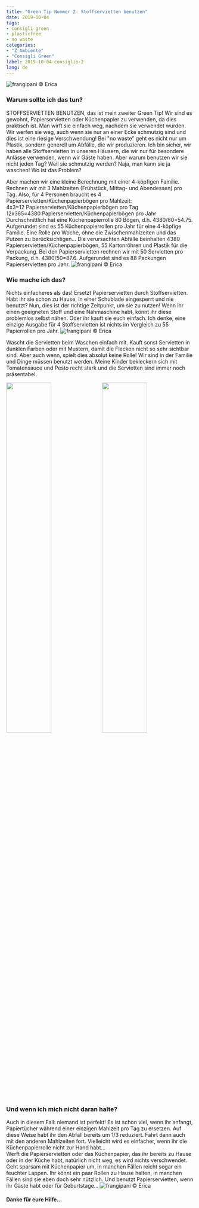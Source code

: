 ```yaml
---
title: "Green Tip Nummer 2: Stoffservietten benutzen"
date: 2019-10-04
tags:
- consigli green
- plasticfree
- no waste
categories:
- "Z_Ambiente"
- "Consigli Green"
label: 2019-10-04-consiglio-2
lang: de
---
```

![](../2019-10-04-consiglio-green-numero-2/header.jpeg "frangipani © Erica")

<h3>
  <font color="grey">
  </font> Warum sollte ich das tun?
</h3>

STOFFSERVIETTEN BENUTZEN, das ist mein zweiter Green Tip! Wir sind es gewohnt, Papierservietten oder Küchenpapier zu verwenden, da dies praktisch ist. Man wirft sie einfach weg, nachdem sie verwendet wurden. Wir werfen sie weg, auch wenn sie nur an einer Ecke schmutzig sind und dies ist eine riesige Verschwendung! Bei "no waste" geht es nicht nur um Plastik, sondern generell um Abfälle, die wir produzieren. Ich bin sicher, wir haben alle Stoffservietten in unseren Häusern, die wir nur für besondere Anlässe verwenden, wenn wir Gäste haben. Aber warum benutzen wir sie nicht jeden Tag? Weil sie schmutzig werden? Naja, man kann sie ja waschen! Wo ist das Problem?

Aber machen wir eine kleine Berechnung mit einer 4-köpfigen Familie. Rechnen wir mit 3 Mahlzeiten (Frühstück, Mittag- und Abendessen) pro Tag. Also, für 4 Personen braucht es 4 Papierservietten/Küchenpapierbögen pro Mahlzeit:
<br />
4x3=12 Papierservietten/Küchenpapierbögen pro Tag
<br />
12x365=4380 Papierservietten/Küchenpapierbögen pro Jahr
<br />
Durchschnittlich hat eine Küchenpapierrolle 80 Bögen, d.h. 4380/80=54.75. Aufgerundet sind es 55 Küchenpapierrollen pro Jahr für eine 4-köpfige Familie. Eine Rolle pro Woche, ohne die Zwischenmahlzeiten und das Putzen zu berücksichtigen... Die verursachten Abfälle beinhalten 4380 Papierservietten/Küchenpapierbögen, 55 Kartonröhren und Plastik für die Verpackung. Bei den Papierservietten rechnen wir mit 50 Servietten pro Packung, d.h. 4380/50=87.6. Aufgerundet sind es 88 Packungen Papierservietten pro Jahr.
![](../2019-10-04-consiglio-green-numero-2/green1.jpeg "frangipani © Erica")

<h3>
	<font color="grey">
	</font> Wie mache ich das?
</h3>

Nichts einfacheres als das! Ersetzt Papierservietten durch Stoffservietten. Habt ihr sie schon zu Hause, in einer Schublade eingesperrt und nie benutzt? Nun, dies ist der richtige Zeitpunkt, um sie zu nutzen! Wenn ihr einen geeigneten Stoff und eine Nähmaschine habt, könnt ihr diese problemlos selbst nähen. Oder ihr kauft sie euch einfach. Ich denke, eine einzige Ausgabe für 4 Stoffservietten ist nichts im Vergleich zu 55 Papierrollen pro Jahr.
![](../2019-10-04-consiglio-green-numero-2/green3.jpeg "frangipani © Erica")

Wascht die Servietten beim Waschen einfach mit. Kauft sonst Servietten in dunklen Farben oder mit Mustern, damit die Flecken nicht so sehr sichtbar sind. Aber auch wenn, spielt dies absolut keine Rolle! Wir sind in der Familie und Dinge müssen benutzt werden. Meine Kinder bekleckern sich mit Tomatensauce und Pesto recht stark und die Servietten sind immer noch präsentabel.
<p>
  <div style="width: 100%; margin-bottom: 0">
    <img style="float: left; width: 49%; margin-right: 1%" src="../2019-10-04-consiglio-green-numero-2/green2.jpeg" alt="" title="frangipani © Erica" />
    <img style="float: left; width: 49%; margin-left: 1%" src="../2019-10-04-consiglio-green-numero-2/green5.jpeg" alt="" title="frangipani © Erica" />
    <div style="clear: both"></div>
  </div>
</p>

<h3>
  <font color="grey">
  </font> Und wenn ich mich nicht daran halte?
</h3>

Auch in diesem Fall: niemand ist perfekt! Es ist schon viel, wenn ihr anfangt, Papiertücher während einer einzigen Mahlzeit pro Tag zu ersetzen. Auf diese Weise habt ihr den Abfall bereits um 1/3 reduziert. Fahrt dann auch mit den anderen Mahlzeiten fort. Vielleicht wird es einfacher, wenn ihr die Küchenpapierrolle nicht zur Hand habt...
<br />
Werft die Papierservietten oder das Küchenpapier, das ihr bereits zu Hause oder in der Küche habt, natürlich nicht weg, es wird nichts verschwendet. Geht sparsam mit Küchenpapier um, in manchen Fällen reicht sogar ein feuchter Lappen. Ihr könnt ein paar Rollen zu Hause halten, in manchen Fällen sind sie eben doch sehr nützlich. Und benutzt Papierservietten, wenn ihr Gäste habt oder für Geburtstage...
![](../2019-10-04-consiglio-green-numero-2/green4.jpeg "frangipani © Erica")

<h4>Danke für eure Hilfe...
  <font color="green">
    <i class="fa-regular fa-face-smile"></i>
  </font>
</h4>
